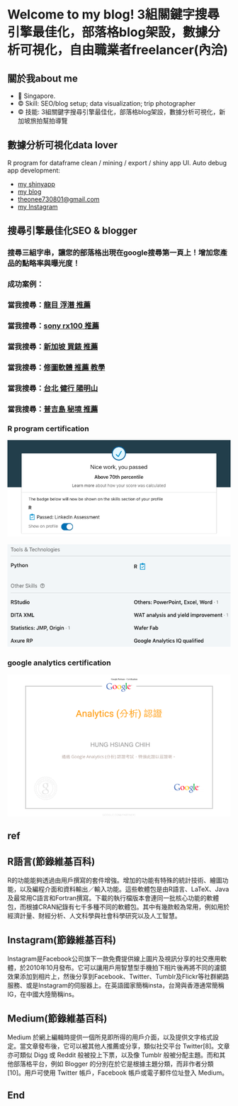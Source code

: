 # Welcome to my blog! 3組關鍵字搜尋引擎最佳化，部落格blog架設，數據分析可視化，自由職業者freelancer(內洽)

## 關於我about me
- 📍 Singapore.
- ©️ Skill: SEO/blog setup; data visualization; trip photographer 
- ©️ 技能: 3組關鍵字搜尋引擎最佳化，部落格blog架設，數據分析可視化，新加坡旅拍幫拍導覽 

## 數據分析可視化data lover
R program for dataframe clean / mining / export / shiny app UI.
Auto debug app development:
- [my shinyapp](https://hch1.shinyapps.io/app_preDMC_v5)
- [my blog](https://medium.com/@sean101/soho-%E6%95%B8%E6%93%9A%E5%88%86%E6%9E%90%E5%8F%AF%E8%A6%96%E5%8C%96-%E6%97%85%E6%8B%8D%E5%B9%AB%E6%8B%8D%E5%B0%8E%E8%A6%BD-%E5%85%A7%E6%B4%BD-3698189fcb54)
- theonee730801@gmail.com
- [my Instagram](https://www.instagram.com/redbox111)

## 搜尋引擎最佳化SEO & blogger
### 搜尋三組字串，讓您的部落格出現在google搜尋第一頁上！增加您產品的點略率與曝光度！
### 成功案例：
### 當我搜尋：[龍目 浮潛 推薦](https://www.google.com.sg/search?hl=zh-TW&authuser=1&sxsrf=ACYBGNTTD9tLbN4u_HkM0owBEo8yOTMasg%3A1575424661536&ei=lRLnXauxIOPA3LUPv5OzgAs&q=%E9%BE%8D%E7%9B%AE+%E6%B5%AE%E6%BD%9B%E3%80%80%E6%8E%A8%E8%96%A6&oq=%E9%BE%8D%E7%9B%AE+%E6%B5%AE%E6%BD%9B%E3%80%80%E6%8E%A8%E8%96%A6&gs_l=psy-ab.3...6578.7465..7773...0.0..1.163.773.10j1......0....1..gws-wiz.......35i39j0i30j33i160.keob0b49bww&ved=0ahUKEwjrz8ia8prmAhVjILcAHb_JDLAQ4dUDCAs&uact=5)

### 當我搜尋：[sony rx100 推薦](https://www.google.com.sg/search?hl=zh-TW&authuser=1&sxsrf=ACYBGNRzbNl0TyABtsHvo7GyH8kn9AR9rw%3A1575424670486&ei=nhLnXc-oHbfXz7sPmreUiAQ&q=sony+rx100+%E6%8E%A8%E8%96%A6&oq=sony+rx100+%E6%8E%A8%E8%96%A6&gs_l=psy-ab.3..0j0i8i30l2.22455.363730..364244...3.0..0.116.479.5j2......0....1j2..gws-wiz.......35i39.Cr5uKr_1Zbk&ved=0ahUKEwjP7-qe8prmAhW363MBHZobBUEQ4dUDCAs&uact=5)

### 當我搜尋：[新加坡 買錶 推薦](https://www.google.com.sg/search?hl=zh-TW&authuser=1&sxsrf=ACYBGNRwaNMOY4juzLTgmhAh1vNNTBCAIA%3A1575947683585&ei=ow3vXaOxI9C-3LUPlM-QsAs&q=%E6%96%B0%E5%8A%A0%E5%9D%A1+%E8%B2%B7%E9%8C%B6+%E6%8E%A8%E8%96%A6&oq=%E6%96%B0%E5%8A%A0%E5%9D%A1+%E8%B2%B7%E9%8C%B6+%E6%8E%A8%E8%96%A6&gs_l=psy-ab.3..35i39.234871.239834..240380...2.0..0.74.189.3......1....2j1..gws-wiz.eu_PZNDZpCw&ved=0ahUKEwjjjvXOjqrmAhVQH7cAHZQnBLYQ4dUDCAs&uact=5)

### 當我搜尋：[修圖軟體 推薦 教學](https://www.google.com.tw/search?sxsrf=ACYBGNQUM7-2sqcGUZGQ8rWTX9_uLZs_MQ%3A1575622739590&source=hp&ei=UxjqXe7rIMHIyAOm7LDAAg&q=%E4%BF%AE%E5%9C%96%E8%BB%9F%E9%AB%94+%E6%8E%A8%E8%96%A6+%E6%95%99%E5%AD%B8&oq=%E4%BF%AE%E5%9C%96%E8%BB%9F%E9%AB%94+%E6%8E%A8%E8%96%A6+%E6%95%99%E5%AD%B8&gs_l=psy-ab.3...1355.9484..10009...8.0..1.105.2283.35j2......0....1..gws-wiz.....10..0i131j0j0i10j35i362i39j0i30j0i5i30j35i39j0i12j33i160j0i12i30j0i12i5i30j0i8i30.qH8OCXxcYDo&ved=0ahUKEwiu4cKN1KDmAhVBJHIKHSY2DCgQ4dUDCAY&uact=5)

### 當我搜尋：[台北 健行 陽明山](https://www.google.com.tw/search?sxsrf=ACYBGNRE3HIVG_dith-3k-Utnmg4BvU_tA%3A1575623049162&ei=iRnqXc6vCYb69QOr3IDABQ&q=%E5%8F%B0%E5%8C%97+%E5%81%A5%E8%A1%8C+%E9%99%BD%E6%98%8E%E5%B1%B1&oq=%E5%8F%B0%E5%8C%97+%E5%81%A5%E8%A1%8C+%E9%99%BD%E6%98%8E%E5%B1%B1&gs_l=psy-ab.3...20942.22528..22803...0.0..1.132.1077.13j2......0....1..gws-wiz.......35i39j0i12j0j33i160.MGfH0v3GXaU&ved=0ahUKEwiOmJSh1aDmAhUGfX0KHSsuAFgQ4dUDCAs&uact=5)

### 當我搜尋：[普吉島 秘境 推薦](https://www.google.com.tw/search?sxsrf=ACYBGNRY73lwB-C6sbNYu-w6jtQut1EA1Q%3A1575623188440&ei=FBrqXda_Gs-S9QOJ5aqIDw&q=%E6%99%AE%E5%90%89%E5%B3%B6+%E7%A7%98%E5%A2%83+%E6%8E%A8%E8%96%A6&oq=%E6%99%AE%E5%90%89%E5%B3%B6+%E7%A7%98%E5%A2%83+%E6%8E%A8%E8%96%A6&gs_l=psy-ab.3...1462.1462..1860...0.0..0.85.184.3......0....1..gws-wiz.......35i39.kxHHkglp0Ds&ved=0ahUKEwjWmcnj1aDmAhVPSX0KHYmyCvEQ4dUDCAs&uact=5)

### R program certification
![f2](https://github.com/HCH1/blog/blob/master/fig/pt22.png)

![f4](https://github.com/HCH1/blog/blob/master/fig/pt44.png)

### google analytics certification 
![f3](https://github.com/HCH1/blog/blob/master/fig/pt33.png)

## ref
## R語言(節錄維基百科)
R的功能能夠透過由用戶撰寫的套件增強。增加的功能有特殊的統計技術、繪圖功能，以及編程介面和資料輸出／輸入功能。這些軟體包是由R語言、LaTeX、Java及最常用C語言和Fortran撰寫。下載的執行檔版本會連同一批核心功能的軟體包，而根據CRAN紀錄有七千多種不同的軟體包。其中有幾款較為常用，例如用於經濟計量、財經分析、人文科學與社會科學研究以及人工智慧。

## Instagram(節錄維基百科)
Instagram是Facebook公司旗下一款免費提供線上圖片及視訊分享的社交應用軟體，於2010年10月發布。它可以讓用戶用智慧型手機拍下相片後再將不同的濾鏡效果添加到相片上，然後分享到Facebook、Twitter、Tumblr及Flickr等社群網路服務、或是Instagram的伺服器上。在英語國家簡稱insta，台灣與香港通常簡稱IG，在中國大陸簡稱ins。

## Medium(節錄維基百科)
Medium 於網上編輯時提供一個所見即所得的用戶介面，以及提供文字格式設定。當文章發布後，它可以被其他人推薦或分享，類似社交平台 Twitter[8]。文章亦可類似 Digg 或 Reddit 般被投上下票，以及像 Tumblr 般被分配主題。而和其他部落格平台，例如 Blogger 的分別在於它是根據主題分類，而非作者分類[10]。用戶可使用 Twitter 帳戶，Facebook 帳戶或電子郵件位址登入 Medium。

## End
